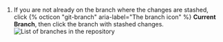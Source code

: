 1. If you are not already on the branch where the changes are stashed, click {% octicon "git-branch" aria-label="The branch icon" %} **Current Branch**, then click the branch with stashed changes.
   ![List of branches in the repository](/assets/images/help/desktop/click-branch-in-drop-down-mac.png)
